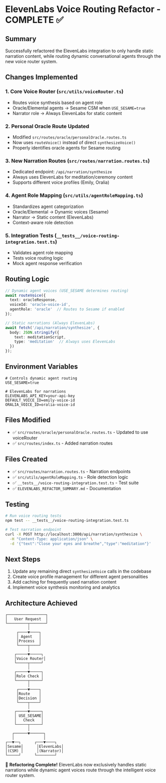 # ElevenLabs Voice Routing Refactor - COMPLETE ✅

## Summary
Successfully refactored the ElevenLabs integration to only handle static narration content, while routing dynamic conversational agents through the new voice router system.

## Changes Implemented

### 1. **Core Voice Router** (`src/utils/voiceRouter.ts`)
- Routes voice synthesis based on agent role
- Oracle/Elemental agents → Sesame CSM when `USE_SESAME=true`
- Narrator role → Always ElevenLabs for static content

### 2. **Personal Oracle Route Updated**
- Modified `src/routes/oracle/personalOracle.routes.ts` 
- Now uses `routeVoice()` instead of direct `synthesizeVoice()`
- Properly identifies oracle agents for Sesame routing

### 3. **New Narration Routes** (`src/routes/narration.routes.ts`)
- Dedicated endpoint: `/api/narration/synthesize`
- Always uses ElevenLabs for meditation/ceremony content
- Supports different voice profiles (Emily, Oralia)

### 4. **Agent Role Mapping** (`src/utils/agentRoleMapping.ts`)
- Standardizes agent categorization
- Oracle/Elemental → Dynamic voices (Sesame)
- Narrator → Static content (ElevenLabs)
- Context-aware role detection

### 5. **Integration Tests** (`__tests__/voice-routing-integration.test.ts`)
- Validates agent role mapping
- Tests voice routing logic
- Mock agent response verification

## Routing Logic

```typescript
// Dynamic agent voices (USE_SESAME determines routing)
await routeVoice({
  text: oracleResponse,
  voiceId: 'oracle-voice-id',
  agentRole: 'oracle'  // Routes to Sesame if enabled
});

// Static narrations (Always ElevenLabs)
await fetch('/api/narration/synthesize', {
  body: JSON.stringify({
    text: meditationScript,
    type: 'meditation'  // Always uses ElevenLabs
  })
});
```

## Environment Variables

```env
# Controls dynamic agent routing
USE_SESAME=true

# ElevenLabs for narrations
ELEVENLABS_API_KEY=your-api-key
DEFAULT_VOICE_ID=emily-voice-id
ORALIA_VOICE_ID=oralia-voice-id
```

## Files Modified
- ✅ `src/routes/oracle/personalOracle.routes.ts` - Updated to use voiceRouter
- ✅ `src/routes/index.ts` - Added narration routes

## Files Created
- ✅ `src/routes/narration.routes.ts` - Narration endpoints
- ✅ `src/utils/agentRoleMapping.ts` - Role detection logic
- ✅ `__tests__/voice-routing-integration.test.ts` - Test suite
- ✅ `ELEVENLABS_REFACTOR_SUMMARY.md` - Documentation

## Testing
```bash
# Run voice routing tests
npm test -- __tests__/voice-routing-integration.test.ts

# Test narration endpoint
curl -X POST http://localhost:3000/api/narration/synthesize \
  -H "Content-Type: application/json" \
  -d '{"text":"Close your eyes and breathe","type":"meditation"}'
```

## Next Steps
1. Update any remaining direct `synthesizeVoice` calls in the codebase
2. Create voice profile management for different agent personalities
3. Add caching for frequently used narration content
4. Implement voice synthesis monitoring and analytics

## Architecture Achieved

```
┌─────────────────┐
│   User Request  │
└─────────┬───────┘
          │
     ┌────▼────┐
     │ Agent   │
     │Process  │
     └────┬────┘
          │
    ┌─────▼─────┐
    │Voice Router│
    └─────┬─────┘
          │
    ┌─────▼─────┐
    │Role Check │
    └─────┬─────┘
          │
     ┌────▼────┐
     │Route    │
     │Decision │
     └────┬────┘
          │
    ┌─────▼─────┐
    │ USE_SESAME│
    │   Check   │
    └─────┬─────┘
          │
   ┌──────▼──────┐
   │             │
┌──▼──┐      ┌───▼────┐
│Sesame│      │ElevenLabs│
│(CSM) │      │(Narrator)│
└─────┘      └────────┘
```

🎉 **Refactoring Complete!** ElevenLabs now exclusively handles static narrations while dynamic agent voices route through the intelligent voice router system.